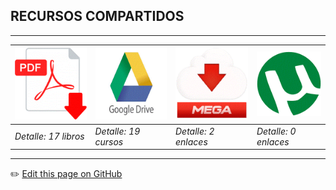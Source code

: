 ## RECURSOS COMPARTIDOS
---
| [ ![LIBROS](gpdf.gif) ](recursos/libros.md) | [ ![VIDEOS](ggd.gif) ](recursos/cursos.md) | [ ![MEGA](gmg.gif) ](recursos/mega.md) | [ ![UTORRENT](gut.gif) ](recursos/utorrent.md) |
|---|---|---|---|
|*Detalle: 17 libros*|*Detalle: 19 cursos*|*Detalle: 2 enlaces*|*Detalle: 0 enlaces*|

---
:pencil2: [Edit this page on GitHub](https://github.com/jasp402/BibliotecaJS/edit/master/docs/recursos/index.md)
